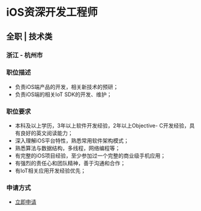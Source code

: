 
# iOS资深开发工程师
## 全职  |  技术类
### 浙江 - 杭州市

### 职位描述
- 负责iOS端产品的开发，相关新技术的预研；
- 负责iOS端的相关IoT SDK的开发、维护；
### 职位要求
- 本科及以上学历，3年以上软件开发经验，2年以上Objective- C开发经验，具有良好的英文阅读能力；
- 深入理解iOS平台特性，熟悉常用软件架构模式；
- 熟悉算法与数据结构，多线程，网络编程等；
- 有完整的iOS项目经验，至少参加过一个完整的商业级手机应用；
- 有强烈的责任心和团队精神，善于沟通和合作；
- 有IoT相关应用开发经验优先；
### 申请方式
- <a href="mailto:hr@tuya.com?subject=求职简历-iOS资深开发工程师-来自GitHub">立即申请</a>